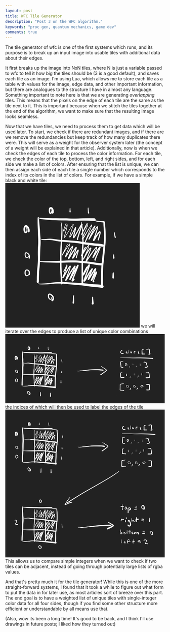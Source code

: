 ```yaml
---
layout: post
title: WFC Tile Generator
description: "Post 3 on the WFC algorithm."
keywords: "proc gen, quantum mechanics, game dev"
comments: true
---
```


The tile generator of wfc is one of the first systems which runs, and its purpose is to break up an input image into usable tiles with additional data about their edges.

It first breaks up the image into NxN tiles, where N is just a variable passed to wfc to tell it how big the tiles should be (3 is a good default), and saves each tile as an image. I'm using Lua, which allows me to store each tile as a table with values for the image, edge data, and other important information, but there are analogues to the structure I have in almost any language. Something important to note here is that we are generating _overlapping_ tiles. This means that the pixels on the edge of each tile are the same as the tile next to it. This is important because when we stitch the tiles together at the end of the algorithm, we want to make sure that the resulting image looks seamless.

Now that we have tiles, we need to process them to get data which will be used later. To start, we check if there are redundant images, and if there are we remove the redundancies but keep track of how many duplicates there were. This will serve as a weight for the observer system later (the concept of a weight will be explained in that article). Additionally, now is when we check the edges of each tile to process the color information. For each tile, we check the color of the top, bottom, left, and right sides, and for each side we make a list of colors. After ensuring that the list is unique, we can then assign each side of each tile a single number which corresponds to the index of its colors in the list of colors.
For example, if we have a simple black and white tile:
![Tile](/assets/images/notes-1.1-post-3.png)
we will iterate over the edges to produce a list of unique color combinations
![Colors list](/assets/images/notes-1.2-post-3.png)
the indices of which will then be used to label the edges of the tile
![Tile with indices](/assets/images/notes-1.3-post-3.png)
This allows us to compare simple integers when we want to check if two tiles can be adjacent, instead of going through potentially large lists of rgba values.

And that's pretty much it for the tile generator! While this is one of the more straight-forward systems, I found that it took a while to figure out what form to put the data in for later use, as most articles sort of breeze over this part. The end goal is to have a weighted list of unique tiles with single-integer color data for all four sides, though if you find some other structure more efficient or understandable by all means use that.

(Also, wow its been a long time! It's good to be back, and I think I'll use drawings in future posts; I liked how they turned out)

